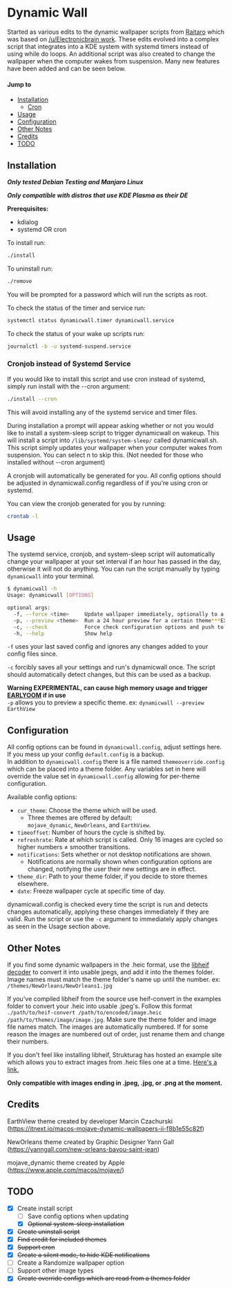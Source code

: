 # Dynamic Wall

Started as various edits to the dynamic wallpaper scripts from [Raitaro](https://gitlab.com/RaitaroH/dynamic-wall) which was based on [/u/Electronicbrain work](https://www.reddit.com/r/unixporn/comments/a7mga5/plasma_a_clone_of_macos_mojaves_dynamic_wallpaper/). These edits evolved into a complex script that integrates into a KDE system with systemd timers instead of using while do loops. An additional script was also created to change the wallpaper when the computer wakes from suspension. Many new features have been added and can be seen below.

#### Jump to
-   [Installation](#installation)
    -   [Cron](#cronjob-instead-of-systemd-service)
-   [Usage](#usage)
-   [Configuration](#configuration)
-   [Other Notes](#other-notes)
-   [Credits](#credits)
-   [TODO](#todo)

## Installation  
***Only tested Debian Testing and Manjaro Linux***

***Only compatible with distros that use KDE Plasma as their DE***

**Prerequisites:**
*   kdialog
*   systemd OR cron

To install run:
```sh
./install
```

To uninstall run:
```sh
./remove
```
You will be prompted for a password which will run the scripts as root.

To check the status of the timer and service run:
```sh
systemctl status dynamicwall.timer dynamicwall.service
```

To check the status of your wake up scripts run:
```sh
journalctl -b -u systemd-suspend.service
```

### Cronjob instead of Systemd Service

If you would like to install this script and use cron instead of systemd, simply run install with the --cron argument:
```sh
./install --cron
```

This will avoid installing any of the systemd service and timer files.

During installation a prompt will appear asking whether or not you would like to install a system-sleep script to trigger dynamicwall on wakeup. This will install a script into `/lib/systemd/system-sleep/` called dynamicwall.sh. This script simply updates your wallpaper when your computer wakes from suspension. You can select n to skip this. (Not needed for those who installed without --cron argument)

A cronjob will automatically be generated for you. All config options should be adjusted in dynamicwall.config regardless of if you're using cron or systemd.

You can view the cronjob generated for you by running:
```sh
crontab -l
```

## Usage
The systemd service, cronjob, and system-sleep script will automatically change your wallpaper at your set interval if an hour has passed in the day, otherwise it will not do anything. You can run the script manually by typing `dynamicwall` into your terminal.

```sh
$ dynamicwall -h
Usage: dynamicwall [OPTIONS]

optional args:
  -f, --force <time>     Update wallpaper immediately, optionally to a specific time
  -p, --preview <theme>  Run a 24 hour preview for a certain theme***EXPERIMENTAL***
  -c, --check            Force check configuration options and push to script
  -h, --help             Show help
```

`-f` uses your last saved config and ignores any changes added to your config files since.

`-c` forcibly saves all your settings and run's dynamicwall once. The script should automatically detect changes, but this can be used as a backup.

**Warning EXPERIMENTAL, can cause high memory usage and trigger [EARLYOOM](https://github.com/rfjakob/earlyoom) if in use**  
`-p` allows you to preview a specific theme. ex: `dynamicwall --preview EarthView`

## Configuration
All config options can be found in `dynamicwall.config`, adjust settings here. If you mess up your config `default.config` is a backup.<br/>In addition to `dynamicwall.config` there is a file named `themeoverride.config` which can be placed into a theme folder. Any variables set in here will override the value set in `dynamicwall.config` allowing for per-theme configuration.

Available config options:
*   `cur_theme`: Choose the theme which will be used.
    -   Three themes are offered by default:<br/>`mojave_dynamic`, `NewOrleans`, and `EarthView`.
*   `timeoffset`: Number of hours the cycle is shifted by.
*   `refreshrate`: Rate at which script is called. Only 16 images are cycled so higher numbers ≠ smoother transitions.
*   `notifications`: Sets whether or not desktop notifications are shown.
    -   Notifications are normally shown when configuration options are changed, notifying the user their new settings are in effect.
*   `theme_dir`: Path to your theme folder, if you decide to store themes elsewhere.
*   `date`: Freeze wallpaper cycle at specific time of day.

dynamicwall.config is checked every time the script is run and detects changes automatically, applying these changes immediately if they are valid. Run the script or use the `-c` argument to immediately apply changes as seen in the Usage section above.

## Other Notes

If you find some dynamic wallpapers in the .heic format, use the [libheif decoder](https://github.com/strukturag/libheif) to convert it into usable jpegs, and add it into the themes folder. Image names must match the theme folder's name up until the number. ex: `/themes/NewOrleans/NewOrleans1.jpg`

If you've compiled libheif from the source use heif-convert in the examples folder to convert your .heic into usable .jpeg's. Follow this format `./path/to/heif-convert /path/to/encoded/image.heic /path/to/themes/image/image.jpg`. Make sure the theme folder and image file names match. The images are automatically numbered. If for some reason the images are numbered out of order, just rename them and change their numbers.

If you don't feel like installing libheif, Strukturag has hosted an example site which allows you to extract images from .heic files one at a time. [Here's a link.](https://strukturag.github.io/libheif/)

**Only compatible with images ending in .jpeg, .jpg, or .png at the moment.**

## Credits
EarthView theme created by developer Marcin Czachurski (<https://itnext.io/macos-mojave-dynamic-wallpapers-ii-f8b1e55c82f>)

NewOrleans theme created by Graphic Designer Yann Gall (<https://yanngall.com/new-orleans-bayou-saint-jean>)

mojave_dynamic theme created by Apple (<https://www.apple.com/macos/mojave/>)

## TODO
-   [x]  Create install script
    -   [ ]  Save config options when updating
    -   [x]  <s>Optional system-sleep installation</s>
-   [x]  <s>Create uninstall script</s>
-   [x]  <s>Find credit for included themes</s>
-   [x]  <s>Support cron</s>
-   [x]  <s>Create a silent mode, to hide KDE notifications</s>
-   [ ]  Create a Randomize wallpaper option
-   [ ]  Support other image types
-   [x]  <s>Create override configs which are read from a themes folder</s>
